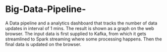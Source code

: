 # Big-Data-Pipeline-
A Data pipeline and a analytics dashboard that tracks the number of data updates in interval of 1 mins. The result is shown as a graph on the web browser. The input data is first supplied to Kafka, from which it gets streamlined to Spark streaming where some processing happens. Then the final data is updated on the browser. 
